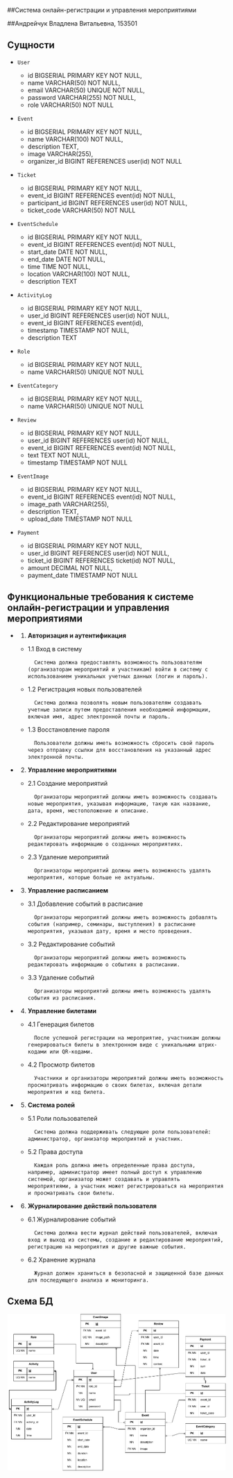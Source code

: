 ##Система онлайн-регистрации и управления мероприятиями

##Андрейчук Владлена Витальевна, 153501

## Сущности

* ```User``` 
  
    + id BIGSERIAL PRIMARY KEY NOT NULL,
    + name VARCHAR(50) NOT NULL,
    + email VARCHAR(50) UNIQUE NOT NULL,
    + password VARCHAR(255) NOT NULL,
    + role VARCHAR(50) NOT NULL
  
* ```Event```
  
    + id BIGSERIAL PRIMARY KEY NOT NULL,
    + name VARCHAR(100) NOT NULL,
    + description TEXT,
    + image VARCHAR(255),
    + organizer_id BIGINT REFERENCES user(id) NOT NULL
  
* ```Ticket```
  
    + id BIGSERIAL PRIMARY KEY NOT NULL,
    + event_id BIGINT REFERENCES event(id) NOT NULL,
    + participant_id BIGINT REFERENCES user(id) NOT NULL,
    + ticket_code VARCHAR(50) NOT NULL
  
* ```EventSchedule```
  
    + id BIGSERIAL PRIMARY KEY NOT NULL,
    + event_id BIGINT REFERENCES event(id) NOT NULL,
    + start_date DATE NOT NULL,
    + end_date DATE NOT NULL,
    + time TIME NOT NULL,
    + location VARCHAR(100) NOT NULL,
    + description TEXT
  
* ```ActivityLog``` 
  
    + id BIGSERIAL PRIMARY KEY NOT NULL,
    + user_id BIGINT REFERENCES user(id) NOT NULL,
    + event_id BIGINT REFERENCES event(id),
    + timestamp TIMESTAMP NOT NULL,
    + description TEXT
  
* ```Role``` 
  
    + id BIGSERIAL PRIMARY KEY NOT NULL,
    + name VARCHAR(50) UNIQUE NOT NULL
  
* ```EventCategory```
  
    + id BIGSERIAL PRIMARY KEY NOT NULL,
    + name VARCHAR(50) UNIQUE NOT NULL
  
* ```Review```
  
    + id BIGSERIAL PRIMARY KEY NOT NULL,
    + user_id BIGINT REFERENCES user(id) NOT NULL,
    + event_id BIGINT REFERENCES event(id) NOT NULL,
    + text TEXT NOT NULL,
    + timestamp TIMESTAMP NOT NULL
  
* ```EventImage``` 

    + id BIGSERIAL PRIMARY KEY NOT NULL,
    + event_id BIGINT REFERENCES event(id) NOT NULL,
    + image_path VARCHAR(255),
    + description TEXT,
    + upload_date TIMESTAMP NOT NULL
  
* ```Payment```

    + id BIGSERIAL PRIMARY KEY NOT NULL,
    + user_id BIGINT REFERENCES user(id) NOT NULL,
    + ticket_id BIGINT REFERENCES ticket(id) NOT NULL,
    + amount DECIMAL NOT NULL,
    + payment_date TIMESTAMP NOT NULL  


## Функциональные требования к системе онлайн-регистрации и управления мероприятиями
* 1. **Авторизация и аутентификация**
    + 1.1 Вход в систему

            Система должна предоставлять возможность пользователям (организаторам мероприятий и участникам) войти в систему с использованием уникальных учетных данных (логин и пароль).

    + 1.2 Регистрация новых пользователей

            Система должна позволять новым пользователям создавать учетные записи путем предоставления необходимой информации, включая имя, адрес электронной почты и пароль.

    + 1.3 Восстановление пароля

            Пользователи должны иметь возможность сбросить свой пароль через отправку ссылки для восстановления на указанный адрес электронной почты.

* 2. **Управление мероприятиями**

    + 2.1 Создание мероприятий

            Организаторы мероприятий должны иметь возможность создавать новые мероприятия, указывая информацию, такую как название, дата, время, местоположение и описание.

    + 2.2 Редактирование мероприятий

            Организаторы мероприятий должны иметь возможность редактировать информацию о созданных мероприятиях.

    + 2.3 Удаление мероприятий

            Организаторы мероприятий должны иметь возможность удалять мероприятия, которые больше не актуальны.

* 3. **Управление расписанием**
  
    + 3.1 Добавление событий в расписание

            Организаторы мероприятий должны иметь возможность добавлять события (например, семинары, выступления) в расписание мероприятия, указывая дату, время и место проведения.

    + 3.2 Редактирование событий

            Организаторы мероприятий должны иметь возможность редактировать информацию о событиях в расписании.

    + 3.3 Удаление событий

            Организаторы мероприятий должны иметь возможность удалять события из расписания.

* 4. **Управление билетами**
    + 4.1 Генерация билетов

            После успешной регистрации на мероприятие, участникам должны генерироваться билеты в электронном виде с уникальными штрих-кодами или QR-кодами.

    + 4.2 Просмотр билетов

            Участники и организаторы мероприятий должны иметь возможность просматривать информацию о своих билетах, включая детали мероприятия и код билета.

* 5. **Система ролей**
  
    + 5.1 Роли пользователей

            Система должна поддерживать следующие роли пользователей: администратор, организатор мероприятий и участник.

    + 5.2 Права доступа

            Каждая роль должна иметь определенные права доступа, например, администратор имеет полный доступ к управлению системой, организатор может создавать и управлять мероприятиями, а участник может регистрироваться на мероприятия и просматривать свои билеты.

* 6. **Журналирование действий пользователя**
   
    + 6.1 Журналирование событий

            Система должна вести журнал действий пользователей, включая вход и выход из системы, создание и редактирование мероприятий, регистрацию на мероприятия и другие важные события.

    + 6.2 Хранение журнала

            Журнал должен храниться в безопасной и защищенной базе данных для последующего анализа и мониторинга.


## Схема БД
![Alt text](<Диаграмма без названия.drawio.png>)
